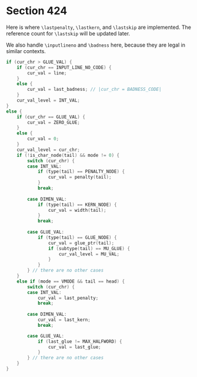 # Section 424

Here is where `\lastpenalty`, `\lastkern`, and `\lastskip` are implemented.
The reference count for `\lastskip` will be updated later.

We also handle `\inputlineno` and `\badness` here, because they are legal in similar contexts.

```c << Fetch an item in the current node, if appropriate >>=
if (cur_chr > GLUE_VAL) {
    if (cur_chr == INPUT_LINE_NO_CODE) {
        cur_val = line;
    }
    else {
        cur_val = last_badness; // |cur_chr = BADNESS_CODE|
    }
    cur_val_level = INT_VAL;
}
else {
    if (cur_chr == GLUE_VAL) {
        cur_val = ZERO_GLUE;
    }
    else {
        cur_val = 0;
    }
    cur_val_level = cur_chr;
    if (!is_char_node(tail) && mode != 0) {
        switch (cur_chr) {
        case INT_VAL:
            if (type(tail) == PENALTY_NODE) {
                cur_val = penalty(tail);
            }
            break;
        
        case DIMEN_VAL:
            if (type(tail) == KERN_NODE) {
                cur_val = width(tail);
            }
            break;
        
        case GLUE_VAL:
            if (type(tail) == GLUE_NODE) {
                cur_val = glue_ptr(tail);
                if (subtype(tail) == MU_GLUE) {
                    cur_val_level = MU_VAL;
                }
            }
        } // there are no other cases
    }
    else if (mode == VMODE && tail == head) {
        switch (cur_chr) {
        case INT_VAL:
            cur_val = last_penalty;
            break;
        
        case DIMEN_VAL:
            cur_val = last_kern;
            break;

        case GLUE_VAL:
            if (last_glue != MAX_HALFWORD) {
                cur_val = last_glue;
            }
        } // there are no other cases
    }
}
```
